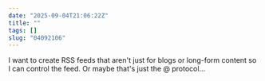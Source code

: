 ```yaml
---
date: "2025-09-04T21:06:22Z"
title: ""
tags: []
slug: "04092106"
---
```

I want to create RSS feeds that aren't just for blogs or long-form content so I can control the feed. Or maybe that's just the @ protocol...